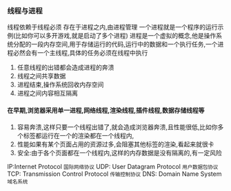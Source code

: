 ### 线程与进程
线程依赖于线程必须 存在于进程之内,由进程管理
一个进程就是一个程序的运行示例(比如你可以多开游戏,就是启动了多个进程)
进程是一个虚拟的概念,他是操作系统分配的一段内存空间,用于存储运行的代码,运行中的数据和一个执行任务,一个进程必然会有一个主线程,具体的任务必须在线程中执行
1. 任意线程的出错都会造成进程的奔溃
2. 线程之间共享数据
3. 进程结束,操作系统回收内存空间
4. 进程之间内容相互隔离

#### 在早期,浏览器采用单一进程,网络线程,渲染线程,插件线程,数据存储线程等
1. 容易奔溃,这样只要一个线程出错了,就会造成浏览器奔溃,且性能很低,比如你多个标签都运行在一个的渲染都在一个线程内,
2. 性能如果有某个页面占用的资源过多,会阻塞其他标签的渲染,看起来就很卡
3. 安全:由于各个页面都在一个线程内,这样的内存数据是没有隔离的,有一定风险


IP:Internet Protocol `国际网络协议`
UDP: User Datagram Protocol  `用户数据包协议`
TCP: Transmission Control Protocol `传输控制协议`
DNS: Domain Name System  `域名系统`
